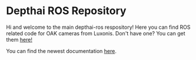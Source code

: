 # Depthai ROS Repository
Hi and welcome to the main depthai-ros respository! Here you can find ROS related code for OAK cameras from Luxonis. Don't have one? You can get them [here!](https://shop.luxonis.com/)

You can find the newest documentation [here](https://docs-beta.luxonis.com/software/ros/depthai-ros/intro/).
